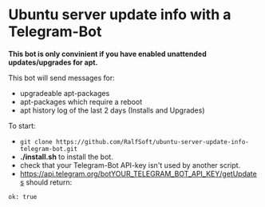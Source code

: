 # Ubuntu server update info with a Telegram-Bot

**This bot is only convinient if you have enabled unattended updates/upgrades for apt.**

This bot will send messages for:

* upgradeable apt-packages
* apt-packages which require a reboot
* apt history log of the last 2 days (Installs and Upgrades)

To start:

* ```git clone https://github.com/RalfSoft/ubuntu-server-update-info-telegram-bot.git```
* **./install.sh** to install the bot.
* check that your Telegram-Bot API-key isn't used by another script.
* https://api.telegram.org/botYOUR_TELEGRAM_BOT_API_KEY/getUpdates should return:

```ok: true```